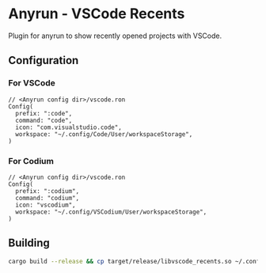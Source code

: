 # Anyrun - VSCode Recents
Plugin for anyrun to show recently opened projects with VSCode.

## Configuration
### For VSCode
```
// <Anyrun config dir>/vscode.ron
Config(
  prefix: ":code",
  command: "code",
  icon: "com.visualstudio.code",
  workspace: "~/.config/Code/User/workspaceStorage",
)
```
### For Codium
```
// <Anyrun config dir>/vscode.ron
Config(
  prefix: ":codium",
  command: "codium",
  icon: "vscodium",
  workspace: "~/.config/VSCodium/User/workspaceStorage",
)
```

## Building
```bash
cargo build --release && cp target/release/libvscode_recents.so ~/.config/anyrun/plugins/
```